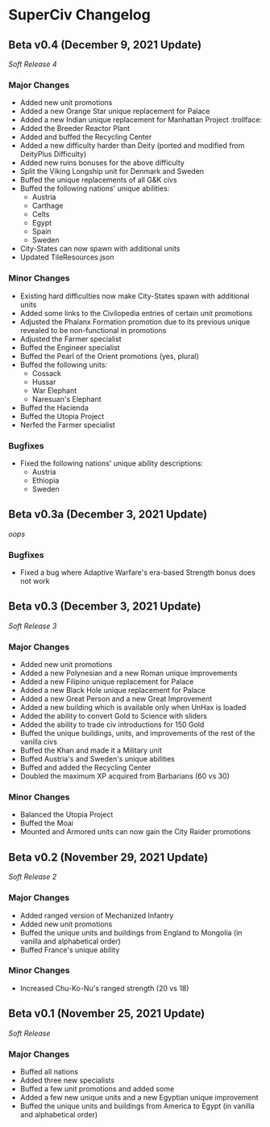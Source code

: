 # SuperCiv Changelog
## Beta v0.4 (December 9, 2021 Update)
*Soft Release 4*
### Major Changes
- Added new unit promotions
- Added a new Orange Star unique replacement for Palace
- Added a new Indian unique replacement for Manhattan Project :trollface:
- Added the Breeder Reactor Plant
- Added and buffed the Recycling Center
- Added a new difficulty harder than Deity (ported and modified from DeityPlus Difficulty)
- Added new ruins bonuses for the above difficulty
- Split the Viking Longship unit for Denmark and Sweden
- Buffed the unique replacements of all G&K civs
- Buffed the following nations' unique abilities:
  * Austria
  * Carthage
  * Celts
  * Egypt
  * Spain
  * Sweden 
- City-States can now spawn with additional units
- Updated TileResources.json
### Minor Changes
- Existing hard difficulties now make City-States spawn with additional units
- Added some links to the Civilopedia entries of certain unit promotions
- Adjusted the Phalanx Formation promotion due to its previous unique revealed to be non-functional in promotions
- Adjusted the Farmer specialist
- Buffed the Engineer specialist
- Buffed the Pearl of the Orient promotions (yes, plural)
- Buffed the following units: 
  * Cossack
  * Hussar
  * War Elephant
  * Naresuan's Elephant
- Buffed the Hacienda
- Buffed the Utopia Project
- Nerfed the Farmer specialist
### Bugfixes
- Fixed the following nations' unique ability descriptions:
  * Austria
  * Ethiopia
  * Sweden

## Beta v0.3a (December 3, 2021 Update)
*oops*
### Bugfixes
- Fixed a bug where Adaptive Warfare's era-based Strength bonus does not work

## Beta v0.3 (December 3, 2021 Update)
*Soft Release 3*
### Major Changes
- Added new unit promotions
- Added a new Polynesian and a new Roman unique improvements
- Added a new Filipino unique replacement for Palace
- Added a new Black Hole unique replacement for Palace
- Added a new Great Person and a new Great Improvement
- Added a new building which is available only when UnHax is loaded
- Added the ability to convert Gold to Science with sliders
- Added the ability to trade civ introductions for 150 Gold
- Buffed the unique buildings, units, and improvements of the rest of the vanilla civs
- Buffed the Khan and made it a Military unit
- Buffed Austria's and Sweden's unique abilities
- Buffed and added the Recycling Center
- Doubled the maximum XP acquired from Barbarians (60 vs 30)
### Minor Changes
- Balanced the Utopia Project
- Buffed the Moai
- Mounted and Armored units can now gain the City Raider promotions

## Beta v0.2 (November 29, 2021 Update)
*Soft Release 2*
### Major Changes
- Added ranged version of Mechanized Infantry
- Added new unit promotions
- Buffed the unique units and buildings from England to Mongolia (in vanilla and alphabetical order)
- Buffed France's unique ability
### Minor Changes
- Increased Chu-Ko-Nu's ranged strength (20 vs 18)

## Beta v0.1 (November 25, 2021 Update)
*Soft Release*
### Major Changes
- Buffed all nations
- Added three new specialists
- Buffed a few unit promotions and added some
- Added a few new unique units and a new Egyptian unique improvement
- Buffed the unique units and buildings from America to Egypt (in vanilla and alphabetical order)